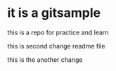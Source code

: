 # it is a gitsample

this is a repo for practice and learn

this is second change readme file

this is the another change
